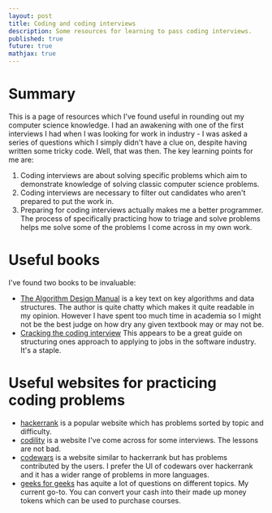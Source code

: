 ```yaml
---
layout: post
title: Coding and coding interviews
description: Some resources for learning to pass coding interviews.
published: true
future: true
mathjax: true
---
```



# Summary 

This is a page of resources which I've found useful in rounding out my computer science knowledge. I had an awakening with one of the first interviews I had when I was looking for work in industry - I was asked a series of questions which I simply didn't have a clue on, despite having written some tricky code. Well, that was then. The key learning points for me are:

1. Coding interviews are about solving specific problems which aim to demonstrate knowledge of solving classic computer science problems.
1. Coding interviews are necessary to filter out candidates who aren't prepared to put the work in. 
1. Preparing for coding interviews actually makes me a better programmer. The process of specifically practicing how to triage and solve problems helps me solve some of the problems I come across in my own work.



# Useful books

I've found two books to be invaluable: 

- [The Algorithm Design Manual](http://www.algorist.com/) is a key text on key algorithms and data structures. The author is quite chatty which makes it quite readable in my opinion. However I have spent too much time in academia so I might not be the best judge on how dry any given textbook may or may not be.
- [Cracking the coding interview](http://www.crackingthecodinginterview.com/) This appears to be a great guide on structuring ones approach to applying to jobs in the software industry. It's a staple.


# Useful websites for practicing coding problems

- [hackerrank](https://www.hackerrank.com/) is a popular website which has problems sorted by topic and difficulty. 
- [codility](https://app.codility.com/programmers/) is a website I've come across for some interviews. The lessons are not bad.
- [codewars](https://www.codewars.com/) is a website similar to hackerrank but has problems contributed by the users. I prefer the UI of codewars over hackerrank and it has a wider range of problems in more languages.
- [geeks for geeks](https://www.geeksforgeeks.org/must-do-coding-questions-for-companies-like-amazon-microsoft-adobe/?ref=leftbar) has aquite a lot of questions on different topics. My current go-to. You can convert your cash into their made up money tokens which can be used to purchase courses.